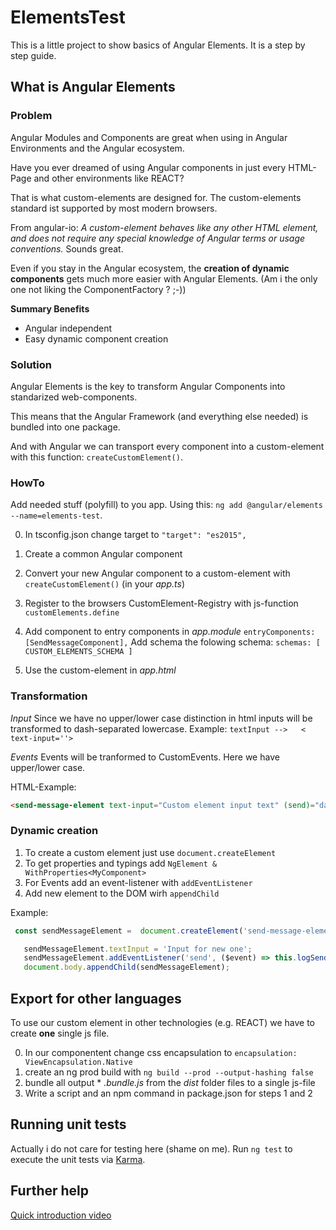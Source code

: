 # ElementsTest
This is a little project to show basics of Angular Elements.
It is a step by step guide.

## What is Angular Elements
### Problem
Angular Modules and Components are great when using in Angular Environments and the Angular ecosystem.

Have you ever dreamed of using Angular components in just every HTML-Page and other environments like
REACT?

That is what custom-elements are designed for.
The custom-elements standard ist supported by most modern browsers.

From angular-io:
*A custom-element behaves like any other HTML element, and does not require any special knowledge of Angular terms or usage conventions.*
Sounds great.

Even if you stay in the Angular ecosystem, the **creation of dynamic components** gets much more easier with
Angular Elements. (Am i the only one not liking the ComponentFactory ? ;-))

**Summary Benefits**
- Angular independent
- Easy dynamic component creation

### Solution
Angular Elements is the key to transform Angular Components into standarized web-components.

This means that the Angular Framework (and everything else needed) is bundled into one package.

And with Angular we can transport every component into a custom-element with this function:
`createCustomElement()`.

### HowTo
Add needed stuff (polyfill) to you app.
Using this:
`ng add @angular/elements --name=elements-test`.

0. In tsconfig.json change target to `"target": "es2015",`

1. Create a common Angular component
2. Convert your new Angular component to a custom-element with `createCustomElement()`  (in your *app.ts*)
3. Register to the browsers CustomElement-Registry with js-function `customElements.define`
4. Add component to entry components in *app.module*  `entryComponents: [SendMessageComponent],`
   Add schema the folowing schema: `schemas: [ CUSTOM_ELEMENTS_SCHEMA ]`
5. Use the custom-element in *app.html*

### Transformation
*Input*
Since we have no upper/lower case distinction in html inputs will be transformed
to dash-separated lowercase.
Example:
`textInput -->   <  text-input=''>`

*Events*
Events will be tranformed to CustomEvents. Here we have upper/lower case.

HTML-Example:
```html
<send-message-element text-input="Custom element input text" (send)="dataSend($event)"></send-message-element>
```

### Dynamic creation
1. To create a custom element just use `document.createElement`
2. To get properties and typings add `NgElement & WithProperties<MyComponent>`
3. For Events add an event-listener with `addEventListener`
4. Add new element to the DOM wirh `appendChild`

Example:
```javascript
 const sendMessageElement =  document.createElement('send-message-element') as NgElement & WithProperties<SendMessageComponent>;

   sendMessageElement.textInput = 'Input for new one';
   sendMessageElement.addEventListener('send', ($event) => this.logSend($event));
   document.body.appendChild(sendMessageElement);
```
## Export for other languages
To use our custom element in other technologies (e.g. REACT) we have to create **one** single js file.

0. In our componentent change css encapsulation to `encapsulation: ViewEncapsulation.Native`
1. create an ng prod build with `ng build --prod --output-hashing false`
2. bundle all output  * *.bundle.js* from the *dist* folder files to a single js-file
3. Write a script and an npm command in package.json for steps 1 and 2

## Running unit tests
Actually i do not care for testing here (shame on me).
Run `ng test` to execute the unit tests via [Karma](https://karma-runner.github.io).

## Further help
[Quick introduction video](https://www.youtube.com/watch?v=4u9_kdkvTsc)

